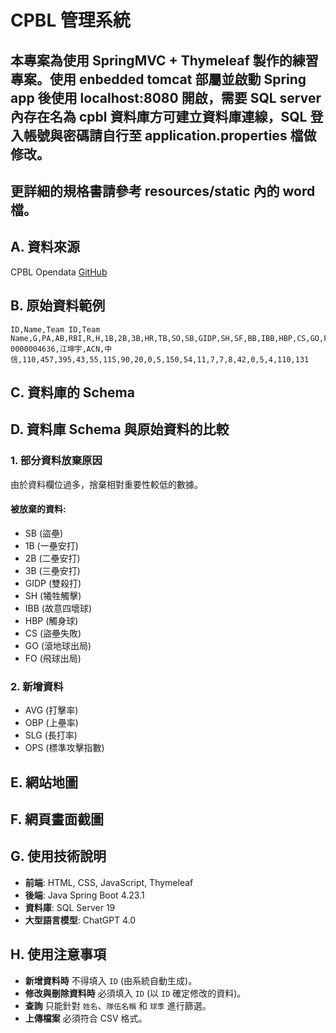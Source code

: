 # CPBL 管理系統

## 本專案為使用 SpringMVC + Thymeleaf 製作的練習專案。使用 enbedded tomcat 部屬並啟動 Spring app 後使用 localhost:8080 開啟，需要 SQL server 內存在名為 cpbl 資料庫方可建立資料庫連線，SQL 登入帳號與密碼請自行至 application.properties 檔做修改。
## 更詳細的規格書請參考 resources/static 內的 word 檔。
## A. 資料來源
CPBL Opendata [GitHub](https://github.com/ldkrsi/cpbl-opendata)

## B. 原始資料範例
```
ID,Name,Team ID,Team Name,G,PA,AB,RBI,R,H,1B,2B,3B,HR,TB,SO,SB,GIDP,SH,SF,BB,IBB,HBP,CS,GO,FO
0000004636,江坤宇,ACN,中信,110,457,395,43,55,115,90,20,0,5,150,54,11,7,7,8,42,0,5,4,110,131
```

## C. 資料庫的 Schema

## D. 資料庫 Schema 與原始資料的比較

### 1. **部分資料放棄原因**
由於資料欄位過多，捨棄相對重要性較低的數據。

#### **被放棄的資料**:
- SB (盜壘)
- 1B (一壘安打)
- 2B (二壘安打)
- 3B (三壘安打)
- GIDP (雙殺打)
- SH (犧牲觸擊)
- IBB (故意四壞球)
- HBP (觸身球)
- CS (盜壘失敗)
- GO (滾地球出局)
- FO (飛球出局)

### 2. **新增資料**
- AVG (打擊率)
- OBP (上壘率)
- SLG (長打率)
- OPS (標準攻擊指數)

## E. 網站地圖

## F. 網頁畫面截圖

## G. 使用技術說明
- **前端**: HTML, CSS, JavaScript, Thymeleaf
- **後端**: Java Spring Boot 4.23.1
- **資料庫**: SQL Server 19
- **大型語言模型**: ChatGPT 4.0

## H. 使用注意事項
- **新增資料時** 不得填入 `ID` (由系統自動生成)。
- **修改與刪除資料時** 必須填入 `ID` (以 `ID` 確定修改的資料)。
- **查詢** 只能針對 `姓名`、`隊伍名稱` 和 `球季` 進行篩選。
- **上傳檔案** 必須符合 CSV 格式。


